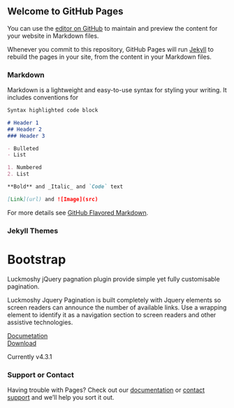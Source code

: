 ## Welcome to GitHub Pages

You can use the [editor on GitHub](https://github.com/luckmoshy/luckmoshypagnation.js/edit/master/README.md) to maintain and preview the content for your website in Markdown files.

Whenever you commit to this repository, GitHub Pages will run [Jekyll](https://jekyllrb.com/) to rebuild the pages in your site, from the content in your Markdown files.

### Markdown

Markdown is a lightweight and easy-to-use syntax for styling your writing. It includes conventions for

```markdown
Syntax highlighted code block

# Header 1
## Header 2
### Header 3

- Bulleted
- List

1. Numbered
2. List

**Bold** and _Italic_ and `Code` text

[Link](url) and ![Image](src)
```

For more details see [GitHub Flavored Markdown](https://guides.github.com/features/mastering-markdown/).

### Jekyll Themes

<div class="col-md-6 order-md-1 text-center text-md-left pr-md-5">
        <h1 class="mb-3 bd-text-purple-bright">Bootstrap</h1>
        <p class="lead">
Luckmoshy jQuery pagnation plugin  provide simple yet fully customisable pagination. </p>
        <p class="lead mb-4">
 <span class="s f-bold">Luckmoshy Jquery Pagination</span> is built completely with  Jquery elements so screen readers can announce the number of available links. Use a wrapping 
 element to identify it as a navigation section to screen readers and other assistive technologies.        </p>
        <div class="row mx-n2">
         <nav aria-label="Page navigation example mt-5">
 <ul id="luckmoshy" class="pagination pagination ">
   <!--luckmoshypagnation page are paging here-->
   </ul>
        </nav></div>
		<div class="row mx-n2 mt-5 mb-5 py-5">
          <div class="col-md px-2">
            <a href="pagnation.html" class="btn btn-lg btn-secondary w-100 mb-3" onclick="ga('send', 'event', 'Jumbotron actions', 'Get started', 'Get started');">Documetation</a>
          </div>
          <div class="col-md px-2">
            <a href="/docs/4.3/getting-started/download/" class="btn btn-lg btn-outline-secondary w-100 mb-3" onclick="ga('send', 'event', 'Jumbotron actions', 'Download', 'Download 4.3.1');">Download</a>
          </div>
        </div>
        <p class="text-muted mb-0">
          Currently v4.3.1
        </p>
      </div>

### Support or Contact

Having trouble with Pages? Check out our [documentation](https://help.github.com/categories/github-pages-basics/) or [contact support](https://github.com/contact) and we’ll help you sort it out.
